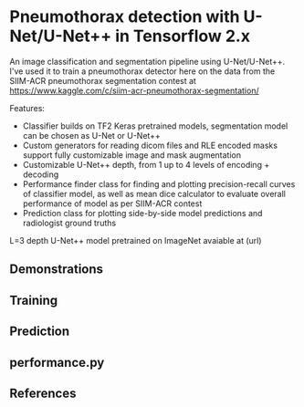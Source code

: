 # Pneumothorax detection with U-Net/U-Net++ in Tensorflow 2.x
An image classification and segmentation pipeline using U-Net/U-Net++. I've used it to train a pneumothorax detector here on the data from the SIIM-ACR pneumothorax segmentation contest at https://www.kaggle.com/c/siim-acr-pneumothorax-segmentation/

Features:
 - Classifier builds on TF2 Keras pretrained models, segmentation model can be chosen as U-Net or U-Net++ 
 - Custom generators for reading dicom files and RLE encoded masks support fully customizable image and mask augmentation 
 - Customizable U-Net++ depth, from 1 up to 4 levels of encoding + decoding  
 - Performance finder class for finding and plotting precision-recall curves of classifier model, as well as mean dice calculator to evaluate overall performance of model as per SIIM-ACR contest
 - Prediction class for plotting side-by-side model predictions and radiologist ground truths 
 
L=3 depth U-Net++ model pretrained on ImageNet avaiable at (url)

## Demonstrations 

## Training

## Prediction 

## performance.py 

## References 



